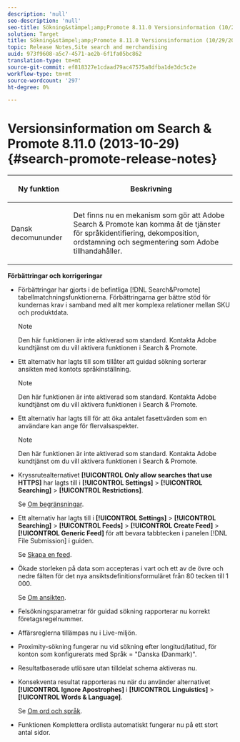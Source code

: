 ```yaml
---
description: 'null'
seo-description: 'null'
seo-title: Sökning&stämpel;amp;Promote 8.11.0 Versionsinformation (10/29/2013)
solution: Target
title: Sökning&stämpel;amp;Promote 8.11.0 Versionsinformation (10/29/2013)
topic: Release Notes,Site search and merchandising
uuid: 973f9608-a5c7-4571-ae2b-6f1fa05bc862
translation-type: tm+mt
source-git-commit: ef818327e1cdaad79ac47575a8dfba1de3dc5c2e
workflow-type: tm+mt
source-wordcount: '297'
ht-degree: 0%

---
```



# Versionsinformation om Search &amp; Promote 8.11.0 (2013-10-29){#search-promote-release-notes}

<table> 
 <thead> 
  <tr> 
   <th colname="col1" class="entry"> <p>Ny funktion </p> </th> 
   <th colname="col2" class="entry"> <p>Beskrivning </p> </th> 
  </tr> 
 </thead>
 <tbody> 
  <tr> 
   <td colname="col1"> <p> Dansk decomununder </p> </td> 
   <td colname="col2"> <p> Det finns nu en mekanism som gör att <span class="keyword"> Adobe Search &amp; Promote</span> kan komma åt de tjänster för språkidentifiering, dekomposition, ordstamning och segmentering som Adobe tillhandahåller. </p> </td> 
  </tr> 
 </tbody> 
</table>

**Förbättringar och korrigeringar**

* Förbättringar har gjorts i de befintliga [!DNL Search&Promote] tabellmatchningsfunktionerna. Förbättringarna ger bättre stöd för kundernas krav i samband med allt mer komplexa relationer mellan SKU och produktdata.

   >[!NOTE]
   >
   >Den här funktionen är inte aktiverad som standard. Kontakta Adobe kundtjänst om du vill aktivera funktionen i Search &amp; Promote.

* Ett alternativ har lagts till som tillåter att guidad sökning sorterar ansikten med kontots språkinställning.

   >[!NOTE]
   Den här funktionen är inte aktiverad som standard. Kontakta Adobe kundtjänst om du vill aktivera funktionen i Search &amp; Promote.

* Ett alternativ har lagts till för att öka antalet fasettvärden som en användare kan ange för flervalsaspekter.

   >[!NOTE]
   Den här funktionen är inte aktiverad som standard. Kontakta Adobe kundtjänst om du vill aktivera funktionen i Search &amp; Promote.

* Kryssrutealternativet **[!UICONTROL Only allow searches that use HTTPS]** har lagts till i **[!UICONTROL Settings]** > **[!UICONTROL Searching]** > **[!UICONTROL Restrictions]**.

   Se [Om begränsningar](../c-about-settings-menu/c-about-searching-menu.md#concept_B5B527E04EBF4E9AB5956EEF881DDBF1).

* Ett alternativ har lagts till i **[!UICONTROL Settings]** > **[!UICONTROL Searching]** > **[!UICONTROL Feeds]** > **[!UICONTROL Create Feed]** > **[!UICONTROL Generic Feed]** för att bevara tabbtecken i panelen [!DNL File Submission] i guiden.

   Se [Skapa en feed](../c-about-settings-menu/c-about-searching-menu.md#task_63179C1FC359497483CD6CE13FD1C250).

* Ökade storleken på data som accepteras i vart och ett av de övre och nedre fälten för det nya ansiktsdefinitionsformuläret från 80 tecken till 1 000.

   Se [Om ansikten](../c-about-design-menu/c-about-facets.md#concept_FA912B3B41EE493DB2F492D188457FF5).

* Felsökningsparametrar för guidad sökning rapporterar nu korrekt företagsregelnummer.
* Affärsreglerna tillämpas nu i Live-miljön.
* Proximity-sökning fungerar nu vid sökning efter longitud/latitud, för konton som konfigurerats med Språk = &quot;Danska (Danmark)&quot;.
* Resultatbaserade utlösare utan tilldelat schema aktiveras nu.
* Konsekventa resultat rapporteras nu när du använder alternativet **[!UICONTROL Ignore Apostrophes]** i **[!UICONTROL Linguistics]** > **[!UICONTROL Words & Language]**.

   Se [Om ord och språk](../c-about-linguistics-menu/c-about-words-and-language.md#concept_CEB4B9576F3C4E2EB87B352EEC738D79).

* Funktionen Komplettera ordlista automatiskt fungerar nu på ett stort antal sidor.

